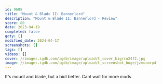 ```yaml
---
id: 9608
title: "Mount & Blade II: Bannerlord"
description: "Mount & Blade II: Bannerlord - Review"
score: 80
date: 2023-04-19
completed: false
goty: []
modified_date: 2024-04-17
screenshots: []
tags: []
videos: []
cover: //images.igdb.com/igdb/image/upload/t_cover_big/co24f2.jpg
image: //images.igdb.com/igdb/image/upload/t_screenshot_huge/jzmucmrp4fkmy2u4oo5k.jpg
---
```

It's mount and blade, but a biot better. Cant wait for more mods.